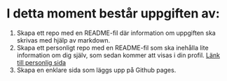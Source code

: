 # I detta moment består uppgiften av:

1. Skapa ett repo med en README-fil där information om uppgiften ska skrivas med hjälp av markdown.
2. Skapa ett personligt repo med en README-fil som ska inehålla lite information om dig själv, som sedan kommer att visas i din profil. [Länk till personlig sida](https://www.github.com/jofa1903) 
3. Skapa en enklare sida som läggs upp på Github pages.
